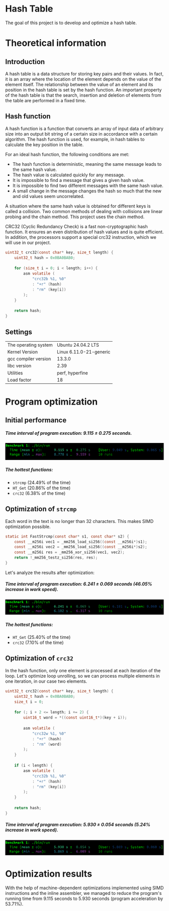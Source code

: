 # Hash Table

The goal of this project is to develop and optimize a hash table.

# Theoretical information
## Introduction
A hash table is a data structure for storing key pairs and their values. In fact, it is an array where the location of the element depends on the value of the element itself. The relationship between the value of an element and its position in the hash table is set by the hash function. An important property of the hash table is that the search, insertion and deletion of elements from the table are performed in a fixed time.
## Hash function
A hash function is a function that converts an array of input data of arbitrary size into an output bit string of a certain size in accordance with a certain algorithm. The hash function is used, for example, in hash tables to calculate the key position in the table.

For an ideal hash function, the following conditions are met:

- The hash function is deterministic, meaning the same message leads to the same hash value.
- The hash value is calculated quickly for any message.
- It is impossible to find a message that gives a given hash value.
- It is impossible to find two different messages with the same hash value.
- A small change in the message changes the hash so much that the new and old values seem uncorrelated.

A situation where the same hash value is obtained for different keys is called a collision. Two common methods of dealing with collisions are linear probing and the chain method. This project uses the chain method.

CRC32 (Cyclic Redundancy Check) is a fast non-cryptographic hash function. It ensures an even distribution of hash values and is quite efficient. In addition, the processors support a special crc32 instruction, which we will use in our project.

```c
uint32_t crc32(const char* key, size_t length) {
    uint32_t hash = 0x0BA0BAB0;
    
    for (size_t i = 0; i < length; i++) {
        asm volatile (
            "crc32b %1, %0"
            : "+r" (hash)
            : "rm" (key[i])
        );
    }

    return hash;   
}
```

## Settings
|                         |                                    |
|-------------------------|------------------------------------|
| The operating system    | Ubuntu 24.04.2 LTS                 |
| Kernel Version          | Linux 6.11.0-21-generic            |
| gcc compiler version    | 13.3.0                             |
| libc version            | 2.39                               |
| Utilities               | perf, hyperfine                    |
| Load factor             | 18                                 |

# Program optimization

## Initial performance
##### Time interval of program execution: 9.115 ± 0.275 seconds.
![hyperfine1](./data/images/hf1.png)
##### The hottest functions:
- ```strcmp``` (24.49% of the time)
- ```HT_Get``` (20.86% of the time)
- ```crc32``` (6.38% of the time)

## Optimization of ```strcmp```
Each word in the text is no longer than 32 characters. This makes SIMD optimization possible.
```c
static int FastStrcmp(const char* s1, const char* s2) {
    const __m256i vec1 = _mm256_load_si256((const __m256i*)s1);
    const __m256i vec2 = _mm256_load_si256((const __m256i*)s2);
    const __m256i res = _mm256_xor_si256(vec1, vec2);
    return !_mm256_testz_si256(res, res);
}
```
Let's analyze the results after optimization:
##### Time interval of program execution: 6.241 ± 0.069 seconds (46.05% increase in work speed).
![hyperfine2](./data/images/hf2.png)
##### The hottest functions:
- ```HT_Get``` (25.40% of the time)
- ```crc32``` (7.10% of the time)


## Optimization of ```crc32```
In the hash function, only one element is processed at each iteration of the loop. Let's optimize loop unrolling, so we can process multiple elements in one iteration, in our case two elements.
```c
uint32_t crc32(const char* key, size_t length) {
    uint32_t hash = 0x0BA0BAB0;
    size_t i = 0;

    for (; i + 2 <= length; i += 2) {
        uint16_t word = *((const uint16_t*)(key + i)); 
        
        asm volatile (
            "crc32w %1, %0"
            : "+r" (hash)
            : "rm" (word)
        );
    }

    if (i < length) {
        asm volatile (
            "crc32b %1, %0"
            : "+r" (hash)
            : "rm" (key[i])
        );
    }

    return hash;
}
```
##### Time interval of program execution: 5.930 ± 0.054 seconds (5.24% increase in work speed).
![hyperfine3](./data/images/hf3.png)

# Optimization results
With the help of machine-dependent optimizations implemented using SIMD instructions and the inline assembler, we managed to reduce the program's running time from 9.115 seconds to 5.930 seconds (program acceleration by 53.71%).